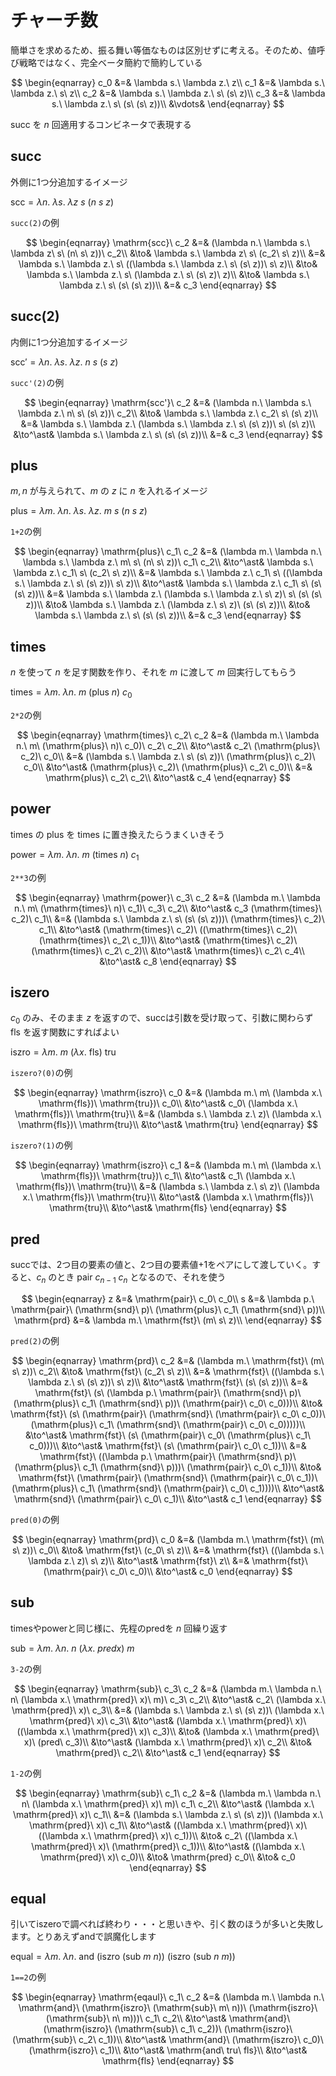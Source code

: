 # チャーチ数

簡単さを求めるため、振る舞い等価なものは区別せずに考える。そのため、値呼び戦略ではなく、完全ベータ簡約で簡約している

$$
\begin{eqnarray}
c_0 &=& \lambda s.\ \lambda z.\ z\\
c_1 &=& \lambda s.\ \lambda z.\ s\ z\\
c_2 &=& \lambda s.\ \lambda z.\ s\ (s\ z)\\
c_3 &=& \lambda s.\ \lambda z.\ s\ (s\ (s\ z))\\
&\vdots&
\end{eqnarray}
$$

$\mathrm{succ}$ を $n$ 回適用するコンビネータで表現する

## succ

外側に1つ分追加するイメージ

$\mathrm{scc} = \lambda n.\ \lambda s.\ \lambda z\ s\ (n\ s\ z)$

`succ(2)`の例

$$
\begin{eqnarray}
\mathrm{scc}\ c_2
&=& (\lambda n.\ \lambda s.\ \lambda z\ s\ (n\ s\ z))\ c_2\\
&\to& \lambda s.\ \lambda z\ s\ (c_2\ s\ z)\\
&=& \lambda s.\ \lambda z.\ s\ ((\lambda s.\ \lambda z.\ s\ (s\ z))\ s\ z)\\
&\to& \lambda s.\ \lambda z.\ s\ (\lambda z.\ s\ (s\ z)\ z)\\
&\to& \lambda s.\ \lambda z.\ s\ (s\ (s\ z))\\
&=& c_3
\end{eqnarray}
$$

## succ(2)

内側に1つ分追加するイメージ

$\mathrm{scc'} = \lambda n.\ \lambda s.\ \lambda z.\ n\ s\ (s\ z)$

`succ'(2)`の例

$$
\begin{eqnarray}
\mathrm{scc'}\ c_2
&=& (\lambda n.\ \lambda s.\ \lambda z.\ n\ s\ (s\ z))\ c_2\\
&\to& \lambda s.\ \lambda z.\ c_2\ s\ (s\ z)\\
&=& \lambda s.\ \lambda z.\ (\lambda s.\ \lambda z.\ s\ (s\ z))\ s\ (s\ z)\\
&\to^\ast& \lambda s.\ \lambda z.\ s\ (s\ (s\ z))\\
&=& c_3
\end{eqnarray}
$$

## plus

$m, n$ が与えられて、$m$ の $z$ に $n$ を入れるイメージ

$\mathrm{plus} = \lambda m.\ \lambda n.\ \lambda s.\ \lambda z.\ m\ s\ (n\ s\ z)$

`1+2`の例

$$
\begin{eqnarray}
\mathrm{plus}\ c_1\ c_2
&=& (\lambda m.\ \lambda n.\ \lambda s.\ \lambda z.\ m\ s\ (n\ s\ z))\ c_1\ c_2\\
&\to^\ast& \lambda s.\ \lambda z.\ c_1\ s\ (c_2\ s\ z)\\
&=& \lambda s.\ \lambda z.\ c_1\ s\ ((\lambda s.\ \lambda z.\ s\ (s\ z))\ s\ z)\\
&\to^\ast& \lambda s.\ \lambda z.\ c_1\ s\ (s\ (s\ z))\\
&=&  \lambda s.\ \lambda z.\ (\lambda s.\ \lambda z.\ s\ z)\ s\ (s\ (s\ z))\\
&\to& \lambda s.\ \lambda z.\ (\lambda z.\ s\ z)\ (s\ (s\ z))\\
&\to& \lambda s.\ \lambda z.\ s\ (s\ (s\ z))\\
&=& c_3
\end{eqnarray}
$$

## times

$n$ を使って $n$ を足す関数を作り、それを $m$ に渡して $m$ 回実行してもらう

$\mathrm{times} = \lambda m.\ \lambda n.\ m\ (\mathrm{plus}\ n)\ c_0$

`2*2`の例

$$
\begin{eqnarray}
\mathrm{times}\ c_2\ c_2
&=& (\lambda m.\ \lambda n.\ m\ (\mathrm{plus}\ n)\  c_0)\ c_2\ c_2\\
&\to^\ast& c_2\ (\mathrm{plus}\ c_2)\ c_0\\
&=& (\lambda s.\ \lambda z.\ s\ (s\ z))\ (\mathrm{plus}\ c_2)\ c_0\\
&\to^\ast& (\mathrm{plus}\ c_2)\ (\mathrm{plus}\ c_2\ c_0)\\
&=& \mathrm{plus}\ c_2\ c_2\\
&\to^\ast& c_4
\end{eqnarray}
$$

## power

$\mathrm{times}$ の $\mathrm{plus}$ を $\mathrm{times}$ に置き換えたらうまくいきそう

$\mathrm{power} = \lambda m.\ \lambda n.\ m\ (\mathrm{times}\ n)\ c_1$

`2**3`の例

$$
\begin{eqnarray}
\mathrm{power}\ c_3\ c_2
&=& (\lambda m.\ \lambda n.\ m\ (\mathrm{times}\ n)\ c_1)\ c_3\ c_2\\
&\to^\ast& c_3 (\mathrm{times}\ c_2)\ c_1\\
&=& (\lambda s.\ \lambda z.\ s\ (s\ (s\ z)))\ (\mathrm{times}\ c_2)\ c_1\\
&\to^\ast& (\mathrm{times}\ c_2)\ ((\mathrm{times}\ c_2)\ (\mathrm{times}\ c_2\ c_1))\\
&\to^\ast& (\mathrm{times}\ c_2)\ (\mathrm{times}\ c_2\ c_2)\\
&\to^\ast& \mathrm{times}\ c_2\ c_4\\
&\to^\ast& c_8
\end{eqnarray}
$$

## iszero

$c_0$ のみ、そのまま $z$ を返すので、succは引数を受け取って、引数に関わらず $\mathrm{fls}$ を返す関数にすればよい

$\mathrm{iszro} = \lambda m.\ m\ (\lambda x.\ \mathrm{fls})\ \mathrm{tru}$

`iszero?(0)`の例

$$
\begin{eqnarray}
\mathrm{iszro}\ c_0
&=& (\lambda m.\ m\ (\lambda x.\ \mathrm{fls})\ \mathrm{tru})\ c_0\\
&\to^\ast& c_0\ (\lambda x.\ \mathrm{fls})\ \mathrm{tru}\\
&=& (\lambda s.\ \lambda z.\ z)\ (\lambda x.\ \mathrm{fls})\ \mathrm{tru}\\
&\to^\ast& \mathrm{tru}
\end{eqnarray}
$$

`iszero?(1)`の例

$$
\begin{eqnarray}
\mathrm{iszro}\ c_1
&=& (\lambda m.\ m\ (\lambda x.\ \mathrm{fls})\ \mathrm{tru})\ c_1\\
&\to^\ast& c_1\ (\lambda x.\ \mathrm{fls})\ \mathrm{tru}\\
&=& (\lambda s.\ \lambda z.\ s\ z)\ (\lambda x.\ \mathrm{fls})\ \mathrm{tru}\\
&\to^\ast& (\lambda x.\ \mathrm{fls})\ \mathrm{tru}\\
&\to^\ast& \mathrm{fls}
\end{eqnarray}
$$

## pred

succでは、2つ目の要素の値と、2つ目の要素値+1をペアにして渡していく。すると、$c_n$ のとき $\mathrm{pair}\ c_{n-1}\ c_n$ となるので、それを使う

$$
\begin{eqnarray}
z &=& \mathrm{pair}\ c_0\ c_0\\
s &=& \lambda p.\ \mathrm{pair}\ (\mathrm{snd}\ p)\ (\mathrm{plus}\ c_1\ (\mathrm{snd}\ p))\\
\mathrm{prd} &=& \lambda m.\ \mathrm{fst}\ (m\ s\ z)\\
\end{eqnarray}
$$

`pred(2)`の例

$$
\begin{eqnarray}
\mathrm{prd}\ c_2
&=& (\lambda m.\ \mathrm{fst}\ (m\ s\ z))\ c_2\\
&\to& \mathrm{fst}\ (c_2\ s\ z)\\
&=& \mathrm{fst}\ ((\lambda s.\ \lambda z.\ s\ (s\ z))\ s\ z)\\
&\to^\ast& \mathrm{fst}\ (s\ (s\ z))\\
&=& \mathrm{fst}\ (s\ (\lambda p.\ \mathrm{pair}\ (\mathrm{snd}\ p)\ (\mathrm{plus}\ c_1\ (\mathrm{snd}\ p))\ (\mathrm{pair}\ c_0\ c_0)))\\
&\to& \mathrm{fst}\ (s\ (\mathrm{pair}\ (\mathrm{snd}\ (\mathrm{pair}\ c_0\ c_0))\ (\mathrm{plus}\ c_1\ (\mathrm{snd}\ (\mathrm{pair}\ c_0\ c_0)))))\\
&\to^\ast& \mathrm{fst}\ (s\ (\mathrm{pair}\ c_0\ (\mathrm{plus}\ c_1\ c_0)))\\
&\to^\ast& \mathrm{fst}\ (s\ (\mathrm{pair}\ c_0\ c_1))\\
&=& \mathrm{fst}\ ((\lambda p.\ \mathrm{pair}\ (\mathrm{snd}\ p)\ (\mathrm{plus}\ c_1\ (\mathrm{snd}\ p)))\ (\mathrm{pair}\ c_0\ c_1))\\
&\to& \mathrm{fst}\ (\mathrm{pair}\ (\mathrm{snd}\ (\mathrm{pair}\ c_0\ c_1))\ (\mathrm{plus}\ c_1\ (\mathrm{snd}\ (\mathrm{pair}\ c_0\ c_1))))\\
&\to^\ast& \mathrm{snd}\ (\mathrm{pair}\ c_0\ c_1)\\
&\to^\ast& c_1
\end{eqnarray}
$$

`pred(0)`の例

$$
\begin{eqnarray}
\mathrm{prd}\ c_0
&=& (\lambda m.\ \mathrm{fst}\ (m\ s\ z))\ c_0\\
&\to& \mathrm{fst}\ (c_0\ s\ z)\\
&=& \mathrm{fst}\ ((\lambda s.\ \lambda z.\ z)\ s\ z)\\
&\to^\ast& \mathrm{fst}\ z\\
&=& \mathrm{fst}\ (\mathrm{pair}\ c_0\ c_0)\\
&\to^\ast& c_0
\end{eqnarray}
$$

## sub

timesやpowerと同じ様に、先程のpredを $n$ 回繰り返す

$\mathrm{sub} = \lambda m.\ \lambda n.\ n\ (\lambda x.\ pred x)\ m$

`3-2`の例

$$
\begin{eqnarray}
\mathrm{sub}\ c_3\ c_2
&=& (\lambda m.\ \lambda n.\ n\ (\lambda x.\ \mathrm{pred}\ x)\ m)\ c_3\ c_2\\
&\to^\ast& c_2\ (\lambda x.\ \mathrm{pred}\ x)\ c_3\\
&=& (\lambda s.\ \lambda z.\ s\ (s\ z))\ (\lambda x.\ \mathrm{pred}\ x)\ c_3\\
&\to^\ast& (\lambda x.\ \mathrm{pred}\ x)\ ((\lambda x.\ \mathrm{pred}\ x)\ c_3)\\
&\to& (\lambda x.\ \mathrm{pred}\ x)\ (pred\ c_3)\\
&\to^\ast& (\lambda x.\ \mathrm{pred}\ x)\ c_2\\
&\to& \mathrm{pred}\ c_2\\
&\to^\ast& c_1
\end{eqnarray}
$$

`1-2`の例

$$
\begin{eqnarray}
\mathrm{sub}\ c_1\ c_2
&=& (\lambda m.\ \lambda n.\ n\ (\lambda x.\ \mathrm{pred}\ x)\ m)\ c_1\ c_2\\
&\to^\ast& (\lambda x.\ \mathrm{pred}\ x)\ c_1\\
&=& (\lambda s.\ \lambda z.\ s\ (s\ z))\ (\lambda x.\ \mathrm{pred}\ x)\ c_1\\
&\to^\ast& ((\lambda x.\ \mathrm{pred}\ x)\ ((\lambda x.\ \mathrm{pred}\ x)\ c_1))\\
&\to& c_2\ ((\lambda x.\ \mathrm{pred}\ x)\ (\mathrm{pred}\ c_1))\\
&\to^\ast& ((\lambda x.\ \mathrm{pred}\ x)\ c_0)\\
&\to& \mathrm{pred} c_0\\
&\to& c_0
\end{eqnarray}
$$

## equal

引いてiszeroで調べれば終わり・・・と思いきや、引く数のほうが多いと失敗します。とりあえずandで誤魔化します

$\mathrm{equal} = \lambda m.\ \lambda n.\ \mathrm{and}\ (\mathrm{iszro}\ (\mathrm{sub}\ m\ n))\ (\mathrm{iszro}\ (\mathrm{sub}\ n\ m))$

`1==2`の例

$$
\begin{eqnarray}
\mathrm{eqaul}\ c_1\ c_2
&=& (\lambda m.\ \lambda n.\ \mathrm{and}\ (\mathrm{iszro}\ (\mathrm{sub}\ m\ n))\ (\mathrm{iszro}\ (\mathrm{sub}\ n\ m)))\ c_1\ c_2\\
&\to^\ast& \mathrm{and}\ (\mathrm{iszro}\ (\mathrm{sub}\ c_1\ c_2))\ (\mathrm{iszro}\ (\mathrm{sub}\ c_2\ c_1))\\
&\to^\ast& \mathrm{and}\ (\mathrm{iszro}\ c_0)\ (\mathrm{iszro}\ c_1)\\
&\to^\ast& \mathrm{and\ tru\ fls}\\
&\to^\ast& \mathrm{fls}
\end{eqnarray}
$$
